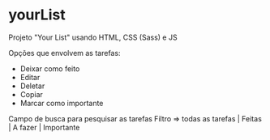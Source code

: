 # yourList
Projeto "Your List" usando HTML, CSS (Sass) e JS

Opções que envolvem as tarefas:
- Deixar como feito
- Editar
- Deletar
- Copiar
- Marcar como importante

Campo de busca para pesquisar as tarefas
Filtro => todas as tarefas | Feitas | A fazer | Importante
